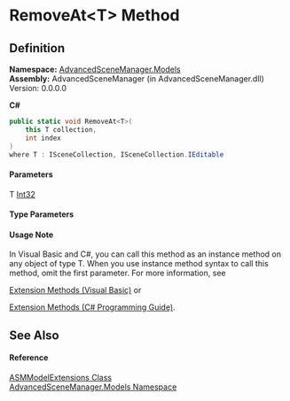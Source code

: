 # RemoveAt\<T> Method

## Definition

**Namespace:** [AdvancedSceneManager.Models](N_AdvancedSceneManager_Models.md)\
**Assembly:** AdvancedSceneManager (in AdvancedSceneManager.dll) Version: 0.0.0.0

**C#**

```c#
public static void RemoveAt<T>(
	this T collection,
	int index
)
where T : ISceneCollection, ISceneCollection.IEditable

```

#### Parameters

&#x20; T   [Int32](https://learn.microsoft.com/dotnet/api/system.int32)&#x20;

#### Type Parameters

#### Usage Note

In Visual Basic and C#, you can call this method as an instance method on any object of type T. When you use instance method syntax to call this method, omit the first parameter. For more information, see

[Extension Methods (Visual Basic)](https://docs.microsoft.com/dotnet/visual-basic/programming-guide/language-features/procedures/extension-methods) or

[Extension Methods (C# Programming Guide)](https://docs.microsoft.com/dotnet/csharp/programming-guide/classes-and-structs/extension-methods).

## See Also

#### Reference

[ASMModelExtensions Class](T_AdvancedSceneManager_Models_ASMModelExtensions.md)\
[AdvancedSceneManager.Models Namespace](N_AdvancedSceneManager_Models.md)
